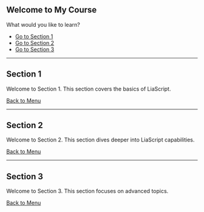 ## Welcome to My Course

What would you like to learn?

- [Go to Section 1](#section-1)
- [Go to Section 2](#section-2)
- [Go to Section 3](#section-3)

---

## Section 1

Welcome to Section 1. This section covers the basics of LiaScript.

[Back to Menu](#welcome-to-my-course)

---

## Section 2

Welcome to Section 2. This section dives deeper into LiaScript capabilities.

[Back to Menu](#welcome-to-my-course)

---

## Section 3

Welcome to Section 3. This section focuses on advanced topics.

[Back to Menu](#welcome-to-my-course)
